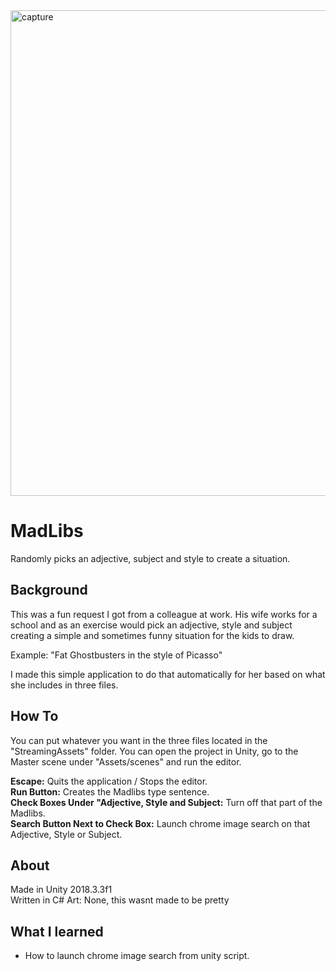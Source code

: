 <img width="777" alt="capture" src="https://user-images.githubusercontent.com/15223204/53127028-7db10900-352f-11e9-9439-0f82e5b0bd59.PNG">

# MadLibs
Randomly picks an adjective, subject and style to create a situation.

## Background
This was a fun request I got from a colleague at work. His wife works for a school and as an exercise would pick an 
adjective, style and subject creating a simple and sometimes funny situation for the kids to draw. 

Example: "Fat Ghostbusters in the style of Picasso"

I made this simple 
application to do that automatically for her based on what she includes in three files.

## How To
You can put whatever you want in the three files located in the "StreamingAssets" folder.
You can open the project in Unity, go to the Master scene under "Assets/scenes" and run the editor.

**Escape:** Quits the application / Stops the editor.<br />
**Run Button:** Creates the Madlibs type sentence.<br />
**Check Boxes Under "Adjective, Style and Subject:** Turn off that part of the Madlibs.<br />
**Search Button Next to Check Box:** Launch chrome image search on that Adjective, Style or Subject.<br />

## About
Made in Unity 2018.3.3f1<br />
Written in C#
Art: None, this wasnt made to be pretty

## What I learned
* How to launch chrome image search from unity script.
